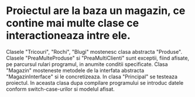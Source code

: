 # Proiectul are la baza un magazin, ce contine mai multe clase ce interactioneaza intre ele.
Clasele "Tricouri", "Rochi", "Blugi" mostenesc clasa abstracta "Produse".
Clasele "PreaMulteProduse" si "PreaMultiClienti" sunt exceptii, fiind afisate, pe parcursul rulari programul, in anumite conditii specificate.
Clasa "Magazin" mosteneste metodele de la interfata abstracta "MagazinInterface" si le concretizeaza. 
In clasa "Principal" se testeaza proiectul. In aceasta clasa dupa compilare programului se introduc datele conform switch-case-urilor si modelul afisat.
